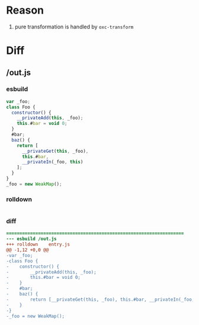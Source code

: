 # Reason
1. pure transformation is handled by `oxc-transform`
# Diff
## /out.js
### esbuild
```js
var _foo;
class Foo {
  constructor() {
    __privateAdd(this, _foo);
    this.#bar = void 0;
  }
  #bar;
  baz() {
    return [
      __privateGet(this, _foo),
      this.#bar,
      __privateIn(_foo, this)
    ];
  }
}
_foo = new WeakMap();
```
### rolldown
```js

```
### diff
```diff
===================================================================
--- esbuild	/out.js
+++ rolldown	entry.js
@@ -1,12 +0,0 @@
-var _foo;
-class Foo {
-    constructor() {
-        __privateAdd(this, _foo);
-        this.#bar = void 0;
-    }
-    #bar;
-    baz() {
-        return [__privateGet(this, _foo), this.#bar, __privateIn(_foo, this)];
-    }
-}
-_foo = new WeakMap();

```